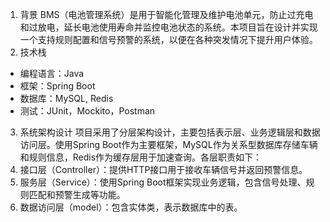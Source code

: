 1. 背景
BMS（电池管理系统）是用于智能化管理及维护电池单元，防止过充电和过放电，延长电池使用寿命并监控电池状态的系统。本项目旨在设计并实现一个支持规则配置和信号预警的系统，以便在各种突发情况下提升用户体验。
2. 技术栈
- 编程语言：Java
- 框架：Spring Boot
- 数据库：MySQL, Redis
- 测试：JUnit，Mockito，Postman
3. 系统架构设计
项目采用了分层架构设计，主要包括表示层、业务逻辑层和数据访问层。使用Spring Boot作为主要框架，MySQL作为关系型数据库存储车辆和规则信息，Redis作为缓存层用于加速查询。各层职责如下：
1. 接口层（Controller）：提供HTTP接口用于接收车辆信号并返回预警信息。
2. 服务层（Service）：使用Spring Boot框架实现业务逻辑，包含信号处理、规则匹配和预警生成等功能。
3. 数据访问层（model）：包含实体类，表示数据库中的表。
